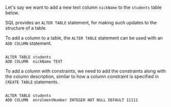 Let's say we want to add a new text column `nickName` to the `students` table below.

SQL provides an `ALTER TABLE` statement, for making such updates to the structure of a table.

To add a column to a table, the `ALTER TABLE` statement can be used with an `ADD COLUMN` statement.

<Editor lang="sql" dbName="students3-v1.db" focusTableAfterRun="students">
<code>
ALTER TABLE students
ADD COLUMN  nickName TEXT
</code>
</Editor>

To add a column with constraints, we need to add the constraints along with the column description, similar to how a column constraint is specified in `CREATE TABLE` statements.

<Editor lang="sql" dbName="students3-v1.db" focusTableAfterRun="students">
<code>
ALTER TABLE students
ADD COLUMN  enrolmentNumber INTEGER NOT NULL DEFAULT 11111
</code>
</Editor>